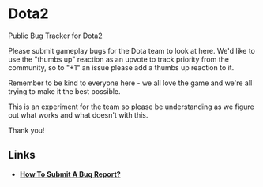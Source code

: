 # Dota2

Public Bug Tracker for Dota2

Please submit gameplay bugs for the Dota team to look at here. We'd like to use the "thumbs up" reaction as an upvote to track priority from the community, so to "+1" an issue please add a thumbs up reaction to it.

Remember to be kind to everyone here - we all love the game and we're all trying to make it the best possible.

This is an experiment for the team so please be understanding as we figure out what works and what doesn't with this.

Thank you!

## **Links**

- [**How To Submit A Bug Report?**](.github/HELP/HELP.md)
